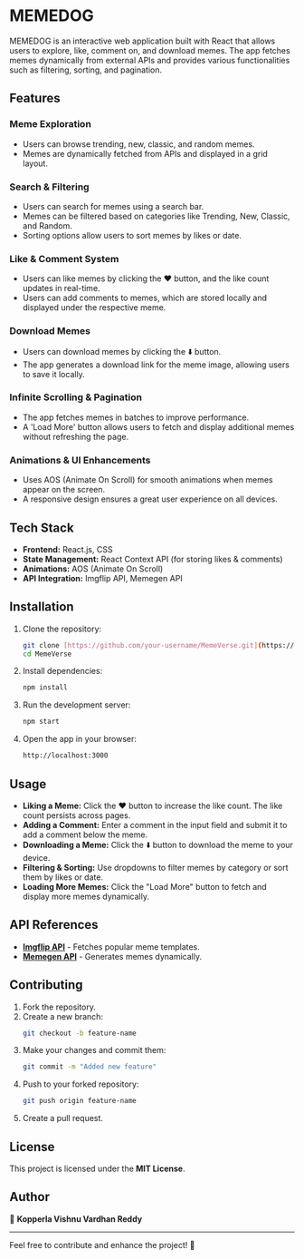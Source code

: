 # MEMEDOG

MEMEDOG is an interactive web application built with React that allows users to explore, like, comment on, and download memes. The app fetches memes dynamically from external APIs and provides various functionalities such as filtering, sorting, and pagination.

## Features
### Meme Exploration
- Users can browse trending, new, classic, and random memes.
- Memes are dynamically fetched from APIs and displayed in a grid layout.

### Search & Filtering
- Users can search for memes using a search bar.
- Memes can be filtered based on categories like Trending, New, Classic, and Random.
- Sorting options allow users to sort memes by likes or date.

### Like & Comment System
- Users can like memes by clicking the ❤️ button, and the like count updates in real-time.
- Users can add comments to memes, which are stored locally and displayed under the respective meme.

### Download Memes
- Users can download memes by clicking the ⬇️ button.
- The app generates a download link for the meme image, allowing users to save it locally.

### Infinite Scrolling & Pagination
- The app fetches memes in batches to improve performance.
- A 'Load More' button allows users to fetch and display additional memes without refreshing the page.

### Animations & UI Enhancements
- Uses AOS (Animate On Scroll) for smooth animations when memes appear on the screen.
- A responsive design ensures a great user experience on all devices.

## Tech Stack
- **Frontend:** React.js, CSS
- **State Management:** React Context API (for storing likes & comments)
- **Animations:** AOS (Animate On Scroll)
- **API Integration:** Imgflip API, Memegen API

## Installation
1. Clone the repository:
   ```sh
   git clone [https://github.com/your-username/MemeVerse.git](https://github.com/Vishnukvvr/MEMEDOG)
   cd MemeVerse
   ```
2. Install dependencies:
   ```sh
   npm install
   ```
3. Run the development server:
   ```sh
   npm start
   ```
4. Open the app in your browser:
   ```sh
   http://localhost:3000
   ```



## Usage
- **Liking a Meme:** Click the ❤️ button to increase the like count. The like count persists across pages.
- **Adding a Comment:** Enter a comment in the input field and submit it to add a comment below the meme.
- **Downloading a Meme:** Click the ⬇️ button to download the meme to your device.
- **Filtering & Sorting:** Use dropdowns to filter memes by category or sort them by likes or date.
- **Loading More Memes:** Click the "Load More" button to fetch and display more memes dynamically.

## API References
- **[Imgflip API](https://api.imgflip.com/get_memes)** - Fetches popular meme templates.
- **[Memegen API](https://api.memegen.link/images)** - Generates memes dynamically.

## Contributing
1. Fork the repository.
2. Create a new branch:
   ```sh
   git checkout -b feature-name
   ```
3. Make your changes and commit them:
   ```sh
   git commit -m "Added new feature"
   ```
4. Push to your forked repository:
   ```sh
   git push origin feature-name
   ```
5. Create a pull request.

## License
This project is licensed under the **MIT License**.

## Author
👤 **Kopperla Vishnu Vardhan Reddy**

---
Feel free to contribute and enhance the project! 🚀


